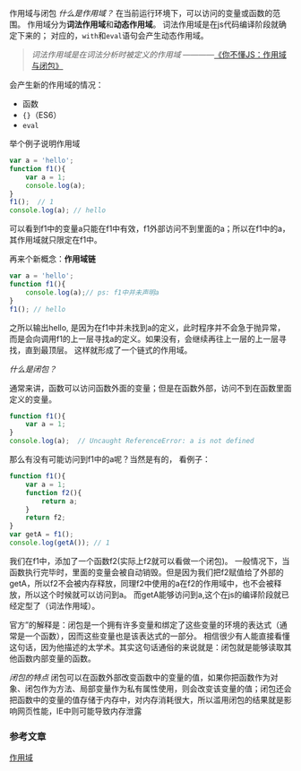 作用域与闭包
*什么是作用域？*
在当前运行环境下，可以访问的变量或函数的范围。
作用域分为**词法作用域**和**动态作用域**。
词法作用域是在js代码编译阶段就确定下来的； 对应的，`with`和`eval`语句会产生动态作用域。
> *词法作用域是在词法分析时被定义的作用域* ————[《你不懂JS：作用域与闭包》](https://github.com/getify/You-Dont-Know-JS/blob/1ed-zh-CN/scope%20%26%20closures/ch2.md)

会产生新的作用域的情况：
- 函数
- `{}`（ES6）
- `eval`

举个例子说明作用域
```javascript
var a = 'hello';
function f1(){
    var a = 1;
    console.log(a);
}
f1();  // 1
console.log(a); // hello
```
可以看到f1中的变量a只能在f1中有效，f1外部访问不到里面的a；所以在f1中的a，其作用域就只限定在f1中。

再来个新概念：**作用域链**
```javascript
var a = 'hello';
function f1(){
    console.log(a);// ps: f1中并未声明a
}
f1(); // hello
```
之所以输出hello, 是因为在f1中并未找到a的定义，此时程序并不会急于抛异常，而是会向调用f1的上一层寻找a的定义。如果没有，会继续再往上一层的上一层寻找，直到最顶层。
这样就形成了一个链式的作用域。

*什么是闭包？*

通常来讲，函数可以访问函数外面的变量；但是在函数外部，访问不到在函数里面定义的变量。
```javascript
function f1(){
    var a = 1;
}
console.log(a);  // Uncaught ReferenceError: a is not defined
```
那么有没有可能访问到f1中的a呢？当然是有的， 看例子：
```javascript
function f1(){
    var a = 1;
    function f2(){
        return a;
    }
    return f2;
}
var getA = f1();
console.log(getA()); // 1
```
我们在f1中，添加了一个函数f2(实际上f2就可以看做一个闭包)。
一般情况下，当函数执行完毕时，里面的变量会被自动销毁。但是因为我们把f2赋值给了外部的getA，所以f2不会被内存释放，同理f2中使用的a在f2的作用域中，也不会被释放，所以这个时候就可以访问到a。
而getA能够访问到a,这个在js的编译阶段就已经定型了（词法作用域）。

官方”的解释是：闭包是一个拥有许多变量和绑定了这些变量的环境的表达式（通常是一个函数），因而这些变量也是该表达式的一部分。
相信很少有人能直接看懂这句话，因为他描述的太学术。其实这句话通俗的来说就是：闭包就是能够读取其他函数内部变量的函数。


*闭包的特点*
闭包可以在函数外部改变函数中的变量的值，如果你把函数作为对象、闭包作为方法、局部变量作为私有属性使用，则会改变该变量的值；闭包还会把函数中的变量的值存储于内存中，对内存消耗很大，所以滥用闭包的结果就是影响网页性能，IE中则可能导致内存泄露

### 参考文章
[作用域](https://github.com/getify/You-Dont-Know-JS/blob/1ed-zh-CN/scope%20%26%20closures/ch1.md)